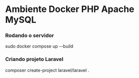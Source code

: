 # Ambiente Docker PHP Apache MySQL

### Rodando o servidor
sudo docker compose up --build

### Criando projeto Laravel
composer create-project laravel/laravel .
